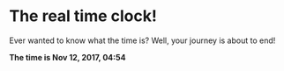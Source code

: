 # The real time clock!

Ever wanted to know what the time is? Well, your journey is about to end!

**The time is Nov 12, 2017, 04:54**